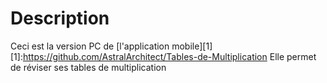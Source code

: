 # Description #
Ceci est la version PC de [l'application mobile][1] [1]:https://github.com/AstralArchitect/Tables-de-Multiplication
Elle permet de réviser ses tables de multiplication 
